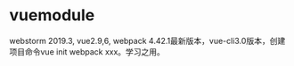 # vuemodule
webstorm 2019.3, vue2.9,6, webpack 4.42.1最新版本，vue-cli3.0版本，创建项目命令vue init webpack xxx。学习之用。
